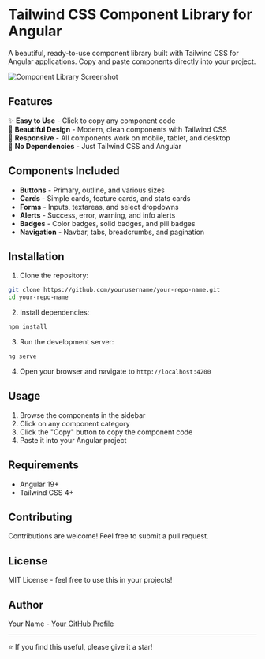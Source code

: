 # Tailwind CSS Component Library for Angular

A beautiful, ready-to-use component library built with Tailwind CSS for Angular applications. Copy and paste components directly into your project.

![Component Library Screenshot](./screens/Capture%20d'écran%202025-10-16%20224324.png)

## Features

✨ **Easy to Use** - Click to copy any component code  
🎨 **Beautiful Design** - Modern, clean components with Tailwind CSS  
📱 **Responsive** - All components work on mobile, tablet, and desktop  
🚀 **No Dependencies** - Just Tailwind CSS and Angular  

## Components Included

- **Buttons** - Primary, outline, and various sizes
- **Cards** - Simple cards, feature cards, and stats cards
- **Forms** - Inputs, textareas, and select dropdowns
- **Alerts** - Success, error, warning, and info alerts
- **Badges** - Color badges, solid badges, and pill badges
- **Navigation** - Navbar, tabs, breadcrumbs, and pagination

## Installation

1. Clone the repository:
```bash
git clone https://github.com/yourusername/your-repo-name.git
cd your-repo-name
```

2. Install dependencies:
```bash
npm install
```

3. Run the development server:
```bash
ng serve
```

4. Open your browser and navigate to `http://localhost:4200`

## Usage

1. Browse the components in the sidebar
2. Click on any component category
3. Click the "Copy" button to copy the component code
4. Paste it into your Angular project

## Requirements

- Angular 19+
- Tailwind CSS 4+


## Contributing

Contributions are welcome! Feel free to submit a pull request.

## License

MIT License - feel free to use this in your projects!

## Author

Your Name - [Your GitHub Profile](https://github.com/abdoMarrouss)

---

⭐ If you find this useful, please give it a star!
